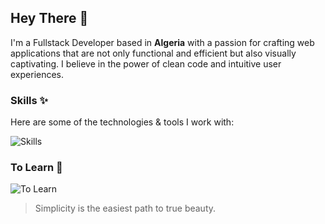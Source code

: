 ## Hey There 👋
I'm a Fullstack Developer based in **Algeria** with a passion for crafting web applications that are not only functional and efficient but also visually captivating. I believe in the power of clean code and intuitive user experiences.

### Skills ✨
Here are some of the technologies & tools I work with:

![Skills](https://skills.syvixor.com/api/icons?i=ts,nodejs,express,mongodb,postgresql,supabase,drizzle,storyblok,vuejs,nuxt,zod,motion,tailwindcss,unocss,github,git,npm,pnpm,docker,vscode,figma,photoshop,premierepro,chatgpt,zorinos,windows&perline=8)

### To Learn 📖
![To Learn](https://skills.syvixor.com/api/icons?i=pinia,jest&perline=8)

> Simplicity is the easiest path to true beauty.
